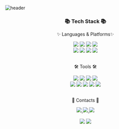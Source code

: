 ![header](https://capsule-render.vercel.app/api?type=waving&color=auto&text=Minjoon's%20Github!&fontSize=50&fontColor=black)
<div align=center>
	<h3>📚 Tech Stack 📚</h3>
	<p>✨ Languages & Platforms✨</p>
</div>
<div align="center">
	<img src="https://img.shields.io/badge/HTML5-E34F26?style=flat&logo=HTML5&logoColor=white" />
	<img src="https://img.shields.io/badge/CSS3-1572B6?style=flat&logo=CSS3&logoColor=white" />
	<img src="https://img.shields.io/badge/Bootstrap-7952B3?style=flat&logo=Bootstrap&logoColor=white" />
	<img src="https://img.shields.io/badge/JavaScript-F7DF1E?style=flat&logo=JavaScript&logoColor=white" />
	<br>
	<img src="https://img.shields.io/badge/Python-F80000?style=flat&logo=Python&logoColor=white" />
	<img src="https://img.shields.io/badge/C++-4479A1?style=flat&logo=C++&logoColor=white" />
	<img src="https://img.shields.io/badge/Selenium-43B02A?style=flat&logo=Selenium&logoColor=white" />
	<img src="https://img.shields.io/badge/Pytorch-000000?style=flat&logo=Pytorch&logoColor=white" />
	<br>
</div>
<br>
<div align=center>
	<p>🛠 Tools 🛠</p>
</div>
<div align=center>
	<img src="https://img.shields.io/badge/Pycharm%20IDE-2C2255?style=flat&logo=Pycharm&logoColor=white" />
	<img src="https://img.shields.io/badge/Visual%20Studio%20Code-007ACC?style=flat&logo=VisualStudioCode&logoColor=white" />
	<img src="https://img.shields.io/badge/AWS-232F3E?style=flat&logo=AmazonAWS&logoColor=white" />
	<img src="https://img.shields.io/badge/Docker-43B02A?style=flat&logo=Docker&logoColor=white" />
	<br>
	<img src="https://img.shields.io/badge/Linux-FCC624?style=flat&logo=Linux&logoColor=white" />
	<img src="https://img.shields.io/badge/Cmder-F8DC75?style=flat&logo=Cmder&logoColor=white" />
	<img src="https://img.shields.io/badge/NGINX-009639?style=flat&logo=NGINX&logoColor=white" />
	<img src="https://img.shields.io/badge/PSIM-809CC9?style=flat&logo=PSIM&logoColor=white" />
	<img src="https://img.shields.io/badge/GitHub-181717?style=flat&logo=GitHub&logoColor=white" />
</div>
<br>
<div align=center>
	<p>🎨 Contacts 🎨</p>
</div>
<div align=center>
	<a href="https://www.linkedin.com/in/minjoonpark/">
		<img src="https://img.shields.io/badge/LinkedIn-0072B1?style=flat&logo=LinkedIn&logoColor=white" />
	</a>
	<a href="https://minjoon-park-hk.com">
		<img src="https://img.shields.io/badge/Blog-FF9800?style=flat&logo=Blogger&logoColor=white" />
	</a>
	<a href="mailto:minjoon.park.hk@gmail.com">
		<img src="https://img.shields.io/badge/Mail-30B980?style=flat&logo=Gmail&logoColor=white" />
	</a>
	<br>
</div>
<div align=center>
	<br>
<img src="https://github-readme-stats.vercel.app/api/top-langs/?username=MinjoonHK&layout=compact">
<img src="https://github-readme-stats.vercel.app/api?username=MinjoonHK&show_icons=true">


